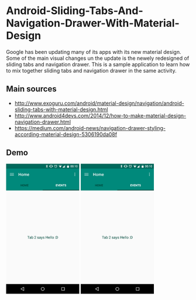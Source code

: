 # Android-Sliding-Tabs-And-Navigation-Drawer-With-Material-Design

Google has been updating many of its apps with its new material design.
Some of the main visual changes un the update is the newely redesigned of sliding tabs and navigation drawer.
This is a sample application to learn how to mix together sliding tabs and navigation drawer in the same activity.

Main sources
--------------
- http://www.exoguru.com/android/material-design/navigation/android-sliding-tabs-with-material-design.html
- http://www.android4devs.com/2014/12/how-to-make-material-design-navigation-drawer.html
- https://medium.com/android-news/navigation-drawer-styling-according-material-design-5306190da08f

Demo
--------------
<img src="./screenshots/1.png" width="200px">
<img src="./screenshots/1.png" width="200px">
